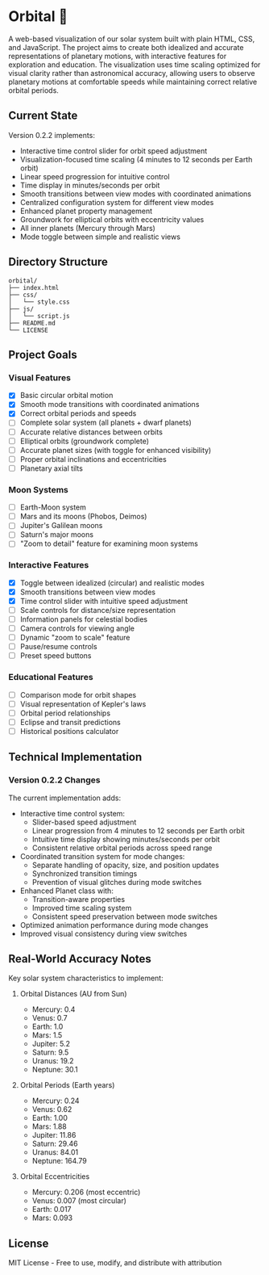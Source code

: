 # Orbital 💫

A web-based visualization of our solar system built with plain HTML, CSS, and JavaScript. The project aims to create both idealized and accurate representations of planetary motions, with interactive features for exploration and education. The visualization uses time scaling optimized for visual clarity rather than astronomical accuracy, allowing users to observe planetary motions at comfortable speeds while maintaining correct relative orbital periods.

## Current State

Version 0.2.2 implements:
- Interactive time control slider for orbit speed adjustment
- Visualization-focused time scaling (4 minutes to 12 seconds per Earth orbit)
- Linear speed progression for intuitive control
- Time display in minutes/seconds per orbit
- Smooth transitions between view modes with coordinated animations
- Centralized configuration system for different view modes
- Enhanced planet property management
- Groundwork for elliptical orbits with eccentricity values
- All inner planets (Mercury through Mars)
- Mode toggle between simple and realistic views

## Directory Structure
```plaintext
orbital/
├── index.html
├── css/
│   └── style.css
├── js/
│   └── script.js
├── README.md
└── LICENSE
```

## Project Goals

### Visual Features
- [x] Basic circular orbital motion
- [x] Smooth mode transitions with coordinated animations
- [x] Correct orbital periods and speeds
- [ ] Complete solar system (all planets + dwarf planets)
- [ ] Accurate relative distances between orbits
- [ ] Elliptical orbits (groundwork complete)
- [ ] Accurate planet sizes (with toggle for enhanced visibility)
- [ ] Proper orbital inclinations and eccentricities
- [ ] Planetary axial tilts

### Moon Systems
- [ ] Earth-Moon system
- [ ] Mars and its moons (Phobos, Deimos)
- [ ] Jupiter's Galilean moons
- [ ] Saturn's major moons
- [ ] "Zoom to detail" feature for examining moon systems

### Interactive Features
- [x] Toggle between idealized (circular) and realistic modes
- [x] Smooth transitions between view modes
- [x] Time control slider with intuitive speed adjustment
- [ ] Scale controls for distance/size representation
- [ ] Information panels for celestial bodies
- [ ] Camera controls for viewing angle
- [ ] Dynamic "zoom to scale" feature
- [ ] Pause/resume controls
- [ ] Preset speed buttons

### Educational Features
- [ ] Comparison mode for orbit shapes
- [ ] Visual representation of Kepler's laws
- [ ] Orbital period relationships
- [ ] Eclipse and transit predictions
- [ ] Historical positions calculator

## Technical Implementation

### Version 0.2.2 Changes
The current implementation adds:
- Interactive time control system:
  - Slider-based speed adjustment
  - Linear progression from 4 minutes to 12 seconds per Earth orbit
  - Intuitive time display showing minutes/seconds per orbit
  - Consistent relative orbital periods across speed range
- Coordinated transition system for mode changes:
  - Separate handling of opacity, size, and position updates
  - Synchronized transition timings
  - Prevention of visual glitches during mode switches
- Enhanced Planet class with:
  - Transition-aware properties
  - Improved time scaling system
  - Consistent speed preservation between mode switches
- Optimized animation performance during mode changes
- Improved visual consistency during view switches

## Real-World Accuracy Notes

Key solar system characteristics to implement:

1. Orbital Distances (AU from Sun)
   - Mercury: 0.4
   - Venus: 0.7
   - Earth: 1.0
   - Mars: 1.5
   - Jupiter: 5.2
   - Saturn: 9.5
   - Uranus: 19.2
   - Neptune: 30.1

2. Orbital Periods (Earth years)
   - Mercury: 0.24
   - Venus: 0.62
   - Earth: 1.00
   - Mars: 1.88
   - Jupiter: 11.86
   - Saturn: 29.46
   - Uranus: 84.01
   - Neptune: 164.79

3. Orbital Eccentricities
   - Mercury: 0.206 (most eccentric)
   - Venus: 0.007 (most circular)
   - Earth: 0.017
   - Mars: 0.093

## License

MIT License - Free to use, modify, and distribute with attribution